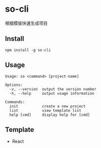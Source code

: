 # so-cli

根据模版快速生成项目

## Install

```
npm install -g so-cli
```

## Usage

```
Usage: so <command> [project-name]

Options:
  -v, --version  output the version number
  -h, --help     output usage information

Commands:
  init           create a new project
  list           view template list
  help [cmd]     display help for [cmd]
```

## Template

- React
